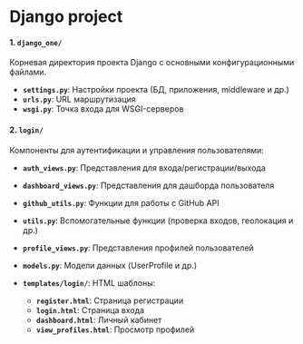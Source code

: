 
# Django project

#### 1. `django_one/`
Корневая директория проекта Django с основными конфигурационными файлами.

- **`settings.py`**: Настройки проекта (БД, приложения, middleware и др.)
- **`urls.py`**: URL маршрутизация
- **`wsgi.py`**: Точка входа для WSGI-серверов

#### 2. `login/`
Компоненты для аутентификации и управления пользователями:

- **`auth_views.py`**: Представления для входа/регистрации/выхода
- **`dashboard_views.py`**: Представления для дашборда пользователя
- **`github_utils.py`**: Функции для работы с GitHub API
- **`utils.py`**: Вспомогательные функции (проверка входов, геолокация и др.)
- **`profile_views.py`**: Представления профилей пользователей
- **`models.py`**: Модели данных (UserProfile и др.)

- **`templates/login/`**: HTML шаблоны:
  - **`register.html`**: Страница регистрации
  - **`login.html`**: Страница входа
  - **`dashboard.html`**: Личный кабинет
  - **`view_profiles.html`**: Просмотр профилей